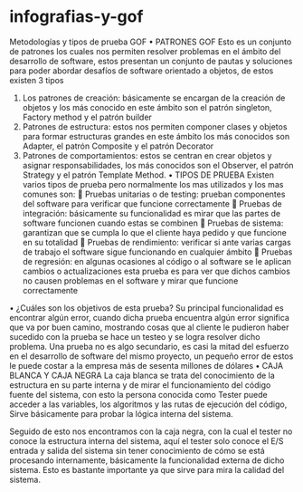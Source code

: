 # infografias-y-gof
Metodologías y tipos de prueba GOF
•	PATRONES GOF
Esto es un conjunto de patrones los cuales nos permiten resolver problemas en el ámbito del desarrollo de software, estos presentan un conjunto de pautas y soluciones para poder abordar desafíos de software orientado a objetos, de estos existen 3 tipos 
1.	Los patrones de creación: básicamente se encargan de la creación de objetos y los más conocido en este ámbito son el patrón singleton, Factory method y el patrón builder 
2.	Patrones de estructura: estos nos permiten componer clases y objetos para formar estructuras grandes en este ámbito los más conocidos son Adapter, el patrón Composite y el patrón Decorator
3.	Patrones de comportamientos: estos se centran en crear objetos y asignar responsabilidades, los más conocidos son el Observer, el patrón Strategy y el patrón Template Method.
•	TIPOS DE PRUEBA
Existen varios tipos de prueba pero normalmente los mas utilizados y los mas comunes son:
	Pruebas unitarias o de testing: prueban componentes del software para verificar que funcione correctamente
	Pruebas de integración: básicamente su funcionalidad es mirar que las partes de software funcionen cuando estas se combinen
	Pruebas de sistema: garantizan que se cumpla lo que el cliente haya pedido y que funcione en su totalidad
	Pruebas de rendimiento: verificar si ante varias cargas de trabajo el software sigue funcionando en cualquier ámbito 
	Pruebas de regresión: en algunas ocasiones al código o al software se le aplican cambios o actualizaciones esta prueba es para ver que dichos cambios no causen problemas en el software y mirar que funcione correctamente



•	¿Cuáles son los objetivos de esta prueba?
Su principal funcionalidad es encontrar algún error, cuando dicha prueba encuentra algún error significa que va por buen camino, mostrando cosas que al cliente le pudieron haber sucedido con la prueba se hace un testeo y se logra resolver dicho problema.
Una prueba no es algo secundario, es casi la mitad del esfuerzo en el desarrollo de software del mismo proyecto, un pequeño error de estos le puede costar a la empresa más de sesenta millones de dólares
•	CAJA BLANCA Y CAJA NEGRA 
La caja blanca se trata del conocimiento de la estructura en su parte interna y de mirar el funcionamiento del código fuente del sistema, con esto la persona conocida como Tester puede acceder a las variables, los algoritmos y las rutas de ejecución del código,
Sirve básicamente para probar la lógica interna del sistema.

Seguido de esto nos encontramos con la caja negra, con la cual el tester no conoce la estructura interna del sistema, aquí el tester solo conoce el E/S entrada y salida del sistema sin tener conocimiento de cómo se está procesando internamente, básicamente la funcionalidad externa de dicho sistema.
Esto es bastante importante ya que sirve para mira la calidad del sistema.
